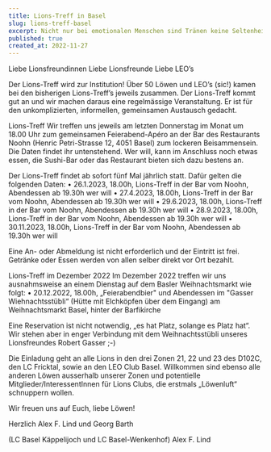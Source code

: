 ```yaml
---
title: Lions-Treff in Basel
slug: lions-treff-basel
excerpt: Nicht nur bei emotionalen Menschen sind Tränen keine Seltenheit, und verbunden mit Lachen – also Freudestränen – sind sie etwas tolles und beeinflussen oftmals das unmittelbare Umfeld positiv durch ihre ansteckende Wirkung. Gegenteilig können Tränen auch ein Zeichen von Trauer und negativen Emotionen sein, etwa bei einem zu schnellen Ende.
published: true
created_at: 2022-11-27
---
```


Liebe Lionsfreundinnen
Liebe Lionsfreunde
Liebe LEO’s

Der Lions-Treff wird zur Institution!
Über 50 Löwen und LEO’s (sic!) kamen bei den bisherigen Lions-Treff’s jeweils zusammen. Der Lions-Treff kommt gut an und wir machen daraus eine regelmässige Veranstaltung. Er ist für den unkomplizierten, informellen, gemeinsamen Austausch gedacht.

Lions-Treff
Wir treffen uns jeweils am letzten Donnerstag im Monat um 18.00 Uhr zum gemeinsamen Feierabend-Apéro an der Bar des Restaurants Noohn (Henric Petri-Strasse 12, 4051 Basel) zum lockeren Beisammensein. Die Daten findet ihr untenstehend. Wer will, kann im Anschluss noch etwas essen, die Sushi-Bar oder das Restaurant bieten sich dazu bestens an.

Der Lions-Treff findet ab sofort fünf Mal jährlich statt. Dafür gelten die folgenden Daten:
• 26.1.2023, 18.00h, Lions-Treff in der Bar vom Noohn, Abendessen ab 19.30h wer will
• 27.4.2023, 18.00h, Lions-Treff in der Bar vom Noohn, Abendessen ab 19.30h wer will
• 29.6.2023, 18.00h, Lions-Treff in der Bar vom Noohn, Abendessen ab 19.30h wer will
• 28.9.2023, 18.00h, Lions-Treff in der Bar vom Noohn, Abendessen ab 19.30h wer will
• 30.11.2023, 18.00h, Lions-Treff in der Bar vom Noohn, Abendessen ab 19.30h wer will

Eine An- oder Abmeldung ist nicht erforderlich und der Eintritt ist frei. Getränke oder Essen werden von allen selber direkt vor Ort bezahlt.

Lions-Treff im Dezember 2022
Im Dezember 2022 treffen wir uns ausnahmsweise an einem Dienstag auf dem Basler Weihnachtsmarkt wie folgt:
• 20.12.2022, 18.00h, „Feierabendbier" und Abendessen im "Gasser Wiehnachtsstübli“ (Hütte mit Elchköpfen über dem Eingang) am Weihnachtsmarkt Basel, hinter der Barfikirche

Eine Reservation ist nicht notwendig, „es hat Platz, solange es Platz hat“. Wir stehen aber in enger Verbindung mit dem Weihnachtsstübli unseres Lionsfreundes Robert Gasser ;-)

Die Einladung geht an alle Lions in den drei Zonen 21, 22 und 23 des D102C, den LC Fricktal, sowie an den LEO Club Basel. Willkommen sind ebenso alle anderen Löwen ausserhalb unserer Zonen und potentielle Mitglieder/InteressentInnen für Lions Clubs, die erstmals „Löwenluft“ schnuppern wollen.

Wir freuen uns auf Euch, liebe Löwen!

Herzlich
Alex F. Lind und Georg Barth

(LC Basel Käppelijoch und LC Basel-Wenkenhof)
Alex F. Lind
